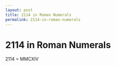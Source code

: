 ```yaml
---
layout: post
title: 2114 in Roman Numerals
permalink: 2114-in-roman-numerals
---
```


# 2114 in Roman Numerals

2114 = MMCXIV
